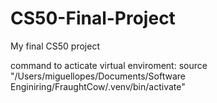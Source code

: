 # CS50-Final-Project
My final CS50 project

command to acticate virtual enviroment: 
    source "/Users/miguellopes/Documents/Software Enginiring/FraughtCow/.venv/bin/activate"

